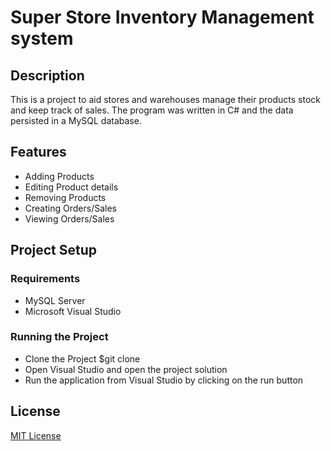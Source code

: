 ﻿# Super Store Inventory Management system

## Description

This is a project to aid stores and warehouses manage their products stock and keep track of sales. The program was written in C# and the data persisted in a MySQL database.

## Features

- Adding Products
- Editing Product details
- Removing Products
- Creating Orders/Sales
- Viewing Orders/Sales


## Project Setup

### Requirements

- MySQL Server
- Microsoft Visual Studio


### Running the Project

- Clone the Project $git clone 
- Open Visual Studio and open the project solution
- Run the application from Visual Studio by clicking on the run button 


## License

[MIT License](https://opensource.org/licenses/MIT)

